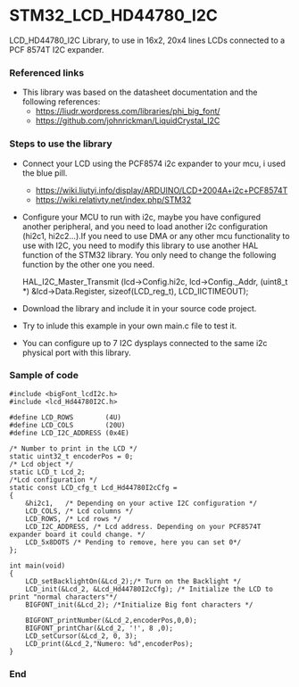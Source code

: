 # STM32_LCD_HD44780_I2C
LCD_HD44780_I2C Library, to use in 16x2, 20x4 lines LCDs  connected to a PCF 8574T I2C expander.

### Referenced links
- This library was based on the datasheet documentation and the following references:
	- https://liudr.wordpress.com/libraries/phi_big_font/
	- https://github.com/johnrickman/LiquidCrystal_I2C

### Steps to use the library
- Connect your LCD using the PCF8574 i2c expander to your mcu, i used the blue pill.
	- https://wiki.liutyi.info/display/ARDUINO/LCD+2004A+i2c+PCF8574T
	- https://wiki.relativty.net/index.php/STM32
- Configure your MCU to run with i2c, maybe you have configured another peripheral, and you need to load another i2c configuration (hi2c1, hi2c2...).If you need to use DMA or any other mcu functionality to use with I2C, you need to modify this library to use another HAL function of the STM32 library. You only need to change the following function by the other one you need.


	HAL_I2C_Master_Transmit (lcd->Config.hi2c, lcd->Config._Addr, (uint8_t *) &lcd->Data.Register, sizeof(LCD_reg_t), LCD_IICTIMEOUT);

- Download the library and include it in your source code project.
- Try to inlude this example in your own main.c file to test it.
- You can configure up to 7 I2C dysplays connected to the same i2c physical port with this library.

### Sample of code

	#include <bigFont_lcdI2c.h>
	#include <lcd_Hd44780I2C.h>

	#define LCD_ROWS		(4U)
	#define LCD_COLS		(20U)
	#define LCD_I2C_ADDRESS	(0x4E)
	
	/* Number to print in the LCD */
	static uint32_t encoderPos = 0; 
	/* Lcd object */
	static LCD_t Lcd_2;
	/*Lcd configuration */
	static const LCD_cfg_t Lcd_Hd44780I2cCfg =
	{
		&hi2c1,   /* Depending on your active I2C configuration */
		LCD_COLS, /* Lcd columns */
		LCD_ROWS, /* Lcd rows */
		LCD_I2C_ADDRESS, /* Lcd address. Depending on your PCF8574T expander board it could change. */
		LCD_5x8DOTS /* Pending to remove, here you can set 0*/
	};

	int main(void)
	{
 		LCD_setBacklightOn(&Lcd_2);/* Turn on the Backlight */
 		LCD_init(&Lcd_2, &Lcd_Hd44780I2cCfg); /* Initialize the LCD to print "normal characters"*/
  		BIGFONT_init(&Lcd_2); /*Initialize Big font characters */
  
 		BIGFONT_printNumber(&Lcd_2,encoderPos,0,0);
  		BIGFONT_printChar(&Lcd_2, '!', 8 ,0);
  		LCD_setCursor(&Lcd_2, 0, 3);
  		LCD_print(&Lcd_2,"Numero: %d",encoderPos); 
	}

### End
